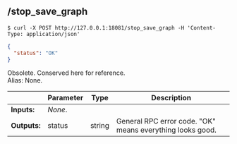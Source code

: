 ## **/stop_save_graph**

```shell
$ curl -X POST http://127.0.0.1:18081/stop_save_graph -H 'Content-Type: application/json'
```
```json
{
  "status": "OK"
}
```
Obsolete. Conserved here for reference.  
Alias: None.  

|             | Parameter | Type   | Description
| ---         | ---       | ---    | ---
|**Inputs:**  | *None*.   |        |
|**Outputs:** | status    | string | General RPC error code. "OK" means everything looks good.
